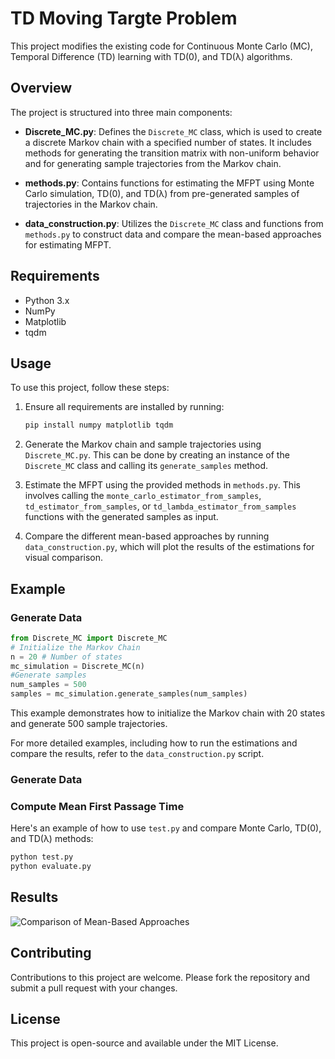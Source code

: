 # TD Moving Targte Problem

This project modifies the existing code for Continuous Monte Carlo (MC), Temporal Difference (TD) learning with TD(0), and TD(λ) algorithms.

## Overview

The project is structured into three main components:

- **Discrete_MC.py**: Defines the `Discrete_MC` class, which is used to create a discrete Markov chain with a specified number of states. It includes methods for generating the transition matrix with non-uniform behavior and for generating sample trajectories from the Markov chain.

- **methods.py**: Contains functions for estimating the MFPT using Monte Carlo simulation, TD(0), and TD(λ) from pre-generated samples of trajectories in the Markov chain.

- **data_construction.py**: Utilizes the `Discrete_MC` class and functions from `methods.py` to construct data and compare the mean-based approaches for estimating MFPT.

## Requirements

- Python 3.x
- NumPy
- Matplotlib
- tqdm

## Usage

To use this project, follow these steps:

1. Ensure all requirements are installed by running:
   ```bash
   pip install numpy matplotlib tqdm
   ```

2. Generate the Markov chain and sample trajectories using `Discrete_MC.py`. This can be done by creating an instance of the `Discrete_MC` class and calling its `generate_samples` method.

3. Estimate the MFPT using the provided methods in `methods.py`. This involves calling the `monte_carlo_estimator_from_samples`, `td_estimator_from_samples`, or `td_lambda_estimator_from_samples` functions with the generated samples as input.

4. Compare the different mean-based approaches by running `data_construction.py`, which will plot the results of the estimations for visual comparison.

## Example
### Generate Data 
``` python
from Discrete_MC import Discrete_MC
# Initialize the Markov Chain
n = 20 # Number of states
mc_simulation = Discrete_MC(n)
#Generate samples
num_samples = 500
samples = mc_simulation.generate_samples(num_samples)
```
This example demonstrates how to initialize the Markov chain with 20 states and generate 500 sample trajectories.

For more detailed examples, including how to run the estimations and compare the results, refer to the `data_construction.py` script.

### Generate Data 
### Compute Mean First Passage Time

Here's an example of how to use `test.py` and compare Monte Carlo, TD(0), and TD(λ) methods:

``` python
python test.py
python evaluate.py
```

## Results 
![Comparison of Mean-Based Approaches](results/comparison_of_mean_based_approaches.png)

## Contributing

Contributions to this project are welcome. Please fork the repository and submit a pull request with your changes.

## License

This project is open-source and available under the MIT License.

